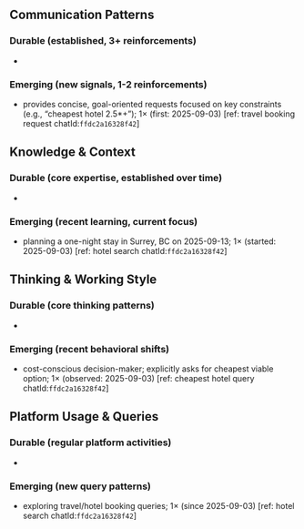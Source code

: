 ## Communication Patterns
### Durable (established, 3+ reinforcements)
- 

### Emerging (new signals, 1-2 reinforcements)
- provides concise, goal-oriented requests focused on key constraints (e.g., “cheapest hotel 2.5*+”); 1× (first: 2025-09-03) [ref: travel booking request chatId:`ffdc2a16328f42`]

## Knowledge & Context
### Durable (core expertise, established over time)
- 

### Emerging (recent learning, current focus)
- planning a one-night stay in Surrey, BC on 2025-09-13; 1× (started: 2025-09-03) [ref: hotel search chatId:`ffdc2a16328f42`]

## Thinking & Working Style
### Durable (core thinking patterns)
- 

### Emerging (recent behavioral shifts)
- cost-conscious decision-maker; explicitly asks for cheapest viable option; 1× (observed: 2025-09-03) [ref: cheapest hotel query chatId:`ffdc2a16328f42`]

## Platform Usage & Queries
### Durable (regular platform activities)
- 

### Emerging (new query patterns)
- exploring travel/hotel booking queries; 1× (since 2025-09-03) [ref: hotel search chatId:`ffdc2a16328f42`]